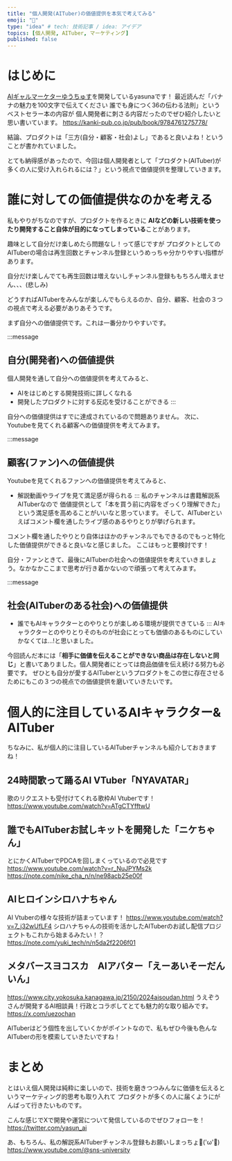 ```yaml
---
title: "個人開発(AITuber)の価値提供を本気で考えてみる"
emoji: "💎"
type: "idea" # tech: 技術記事 / idea: アイデア
topics: [個人開発, AITuber, マーケティング]
published: false
---
```


# はじめに
[AIギャルマーケターゆうちゅす](https://www.youtube.com/@sns-university)を開発しているyasunaです！
最近読んだ「バナナの魅力を100文字で伝えてください 誰でも身につく36の伝わる法則」というベストセラー本の内容が
個人開発者に刺さる内容だったのでぜひ紹介したいと思い書いています。
https://kanki-pub.co.jp/pub/book/9784761275778/

結論、プロダクトは「三方(自分・顧客・社会)よし」であると良いよね！ということが書かれていました。

とても納得感があったので、今回は個人開発者として「プロダクト(AITuber)が多くの人に受け入れられるには？」という視点で価値提供を整理していきます。

# 誰に対しての価値提供なのかを考える
私もやりがちなのですが、プロダクトを作るときに
**AIなどの新しい技術を使ったり開発すること自体が目的になってしまっている**ことがあります。

趣味として自分だけ楽しめたら問題なし！って感じですが
プロダクトとしてのAITuberの場合は再生回数とチャンネル登録というめっちゃ分かりやすい指標があります。

自分だけ楽しんでても再生回数は増えないしチャンネル登録ももちろん増えません、、、(悲しみ)

どうすればAITuberをみんなが楽しんでもらえるのか、自分、顧客、社会の３つの視点で考える必要がありあそうです。

まず自分への価値提供です。これは一番分かりやすいです。

:::message
## 自分(開発者)への価値提供
個人開発を通して自分への価値提供を考えてみると、
- AIをはじめとする開発技術に詳しくなれる
- 開発したプロダクトに対する反応を受けることができる
:::

自分への価値提供はすでに達成されているので問題ありません。
次に、Youtubeを見てくれる顧客への価値提供を考えてみます。

:::message
## 顧客(ファン)への価値提供
Youtubeを見てくれるファンへの価値提供を考えてみると、
- 解説動画やライブを見て満足感が得られる
:::
私のチャンネルは書籍解説系AITuberなので
価値提供として「本を買う前に内容をざっくり理解できた」という満足感を高めることがいいなと思っています。
そして、AITuberといえばコメント欄を通したライブ感のあるやりとりが挙げられます。

コメント欄を通したやりとり自体はほかのチャンネルでもできるのでもっと特化した価値提供ができると良いなと感じました。
ここはもっと要検討です！

自分・ファンときて、最後にAITuberの社会への価値提供を考えていきましょう。なかなかここまで思考が行き着かないので頑張って考えてみます。

:::message
## 社会(AITuberのある社会)への価値提供
- 誰でもAIキャラクターとのやりとりが楽しめる環境が提供できている
:::
AIキャラクターとのやりとりそのものが社会にとっても価値のあるものにしていかなくては...!と思いました。

今回読んだ本には「**相手に価値を伝えることができない商品は存在しないと同じ**」と書いてありました。個人開発者にとっては商品価値を伝え続ける努力も必要です。
ぜひとも自分が愛するAITuberというプロダクトをこの世に存在させるためにもこの３つの視点での価値提供を磨いていきたいです。

# 個人的に注目しているAIキャラクター& AITuber
ちなみに、私が個人的に注目しているAITuberチャンネルも紹介しておきますね！

## 24時間歌って踊るAI VTuber「NYAVATAR」
歌のリクエストも受付けてくれる歌枠AI Vtuberです！
https://www.youtube.com/watch?v=ATgCTYfftwU

## 誰でもAITuberお試しキットを開発した「ニケちゃん」
とにかくAITuberでPDCAを回しまくっているので必見です
https://www.youtube.com/watch?v=r_NuJPYMs2k
https://note.com/nike_cha_n/n/ne98acb25e00f

## AIヒロインシロハナちゃん
AI Vtuberの様々な技術が詰まっています！
https://www.youtube.com/watch?v=7_j32wUfLF4
シロハナちゃんの技術を活かしたAITuberのお試し配信プロジェクトもこれから始まるみたい！？
https://note.com/yuki_tech/n/n5da2f2206f01

## メタバースヨコスカ　AIアバター「えーあいそーだんいん」
https://www.city.yokosuka.kanagawa.jp/2150/2024aisoudan.html
うえぞうさんが開発するAI相談員！行政とコラボしてとても魅力的な取り組みです。
https://x.com/uezochan

AITuberはどう個性を出していくかがポイントなので、私もぜひ今後も色んなAITuberの形を模索していきたいですね！

# まとめ
とはいえ個人開発は純粋に楽しいので、技術を磨きつつみんなに価値を伝えるというマーケティング的思考も取り入れて
プロダクトが多くの人に届くようにがんばって行きたいものです。

こんな感じでXで開発や運営について発信しているのでぜひフォローを！
https://twitter.com/yasun_ai

あ、もちろん、私の解説系AITuberチャンネル登録もお願いしまっちょ💪('ω'💪)
https://www.youtube.com/@sns-university